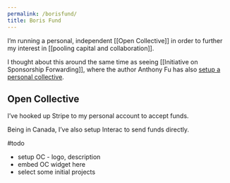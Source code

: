 ```yaml
---
permalink: /borisfund/
title: Boris Fund
---
```

I’m running a personal, independent [[Open Collective]] in order to further my interest in [[pooling capital and collaboration]].

I thought about this around the same time as seeing [[Initiative on Sponsorship Forwarding]], where the author Anthony Fu has also [setup a personal collective](https://opencollective.com/antfu).

## Open Collective

I’ve hooked up Stripe to my personal account to accept funds.

Being in Canada, I’ve also setup Interac to send funds directly. 

#todo
- setup OC - logo, description
- embed OC widget here
- select some initial projects 